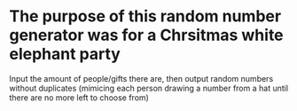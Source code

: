 # The purpose of this random number generator was for a Chrsitmas white elephant party
Input the amount of people/gifts there are, then output random numbers without duplicates (mimicing each person drawing a number from a hat until there are no more left to choose from)

